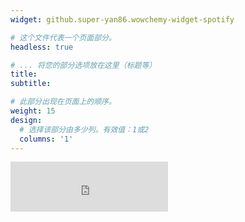 ```yaml
---
widget: github.super-yan86.wowchemy-widget-spotify

# 这个文件代表一个页面部分。
headless: true

# ... 将您的部分选项放在这里（标题等）
title: 
subtitle:

# 此部分出现在页面上的顺序。
weight: 15
design:
  # 选择该部分由多少列。有效值：1或2
  columns: '1'
---
```

<iframe src="https://open.spotify.com/embed/playlist/4Peijf8k9nMcL1fdC8fI8z" width="50%" height="80" frameborder="0" allowtransparency="true" allow="encrypted-media" autoplay="autoplay"></iframe>

